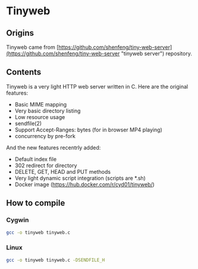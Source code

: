 
# Tinyweb

## Origins

Tinyweb came from [https://github.com/shenfeng/tiny-web-server](https://github.com/shenfeng/tiny-web-server "tinyweb server") repository.

## Contents

Tinyweb is a very light HTTP web server written in C.
Here are the original features:

* Basic MIME mapping
* Very basic directory listing
* Low resource usage
* sendfile(2)
* Support Accept-Ranges: bytes (for in browser MP4 playing)
* concurrency by pre-fork

And the new features recentrly added:

* Default index file
* 302 redirect for directory
* DELETE, GET, HEAD and PUT methods
* Very light dynamic script integration (scripts are *.sh)
* Docker image (https://hub.docker.com/r/cyd01/tinyweb/)

## How to compile

### Cygwin

```bash
gcc -o tinyweb tinyweb.c
```

### Linux

```bash
gcc -o tinyweb tinyweb.c -DSENDFILE_H
```
